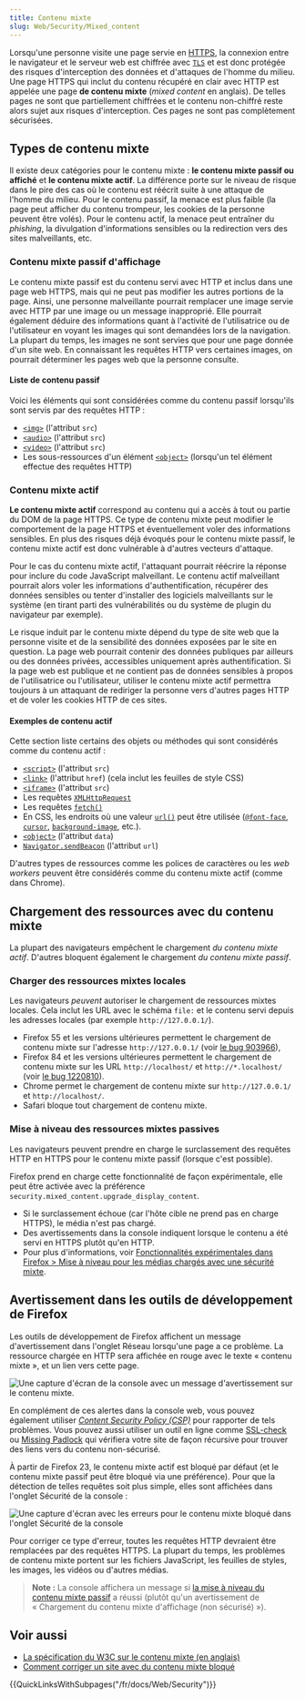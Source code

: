 ```yaml
---
title: Contenu mixte
slug: Web/Security/Mixed_content
---
```


Lorsqu'une personne visite une page servie en [HTTPS](/fr/docs/Glossary/https), la connexion entre le navigateur et le serveur web est chiffrée avec [`TLS`](/fr/docs/Glossary/TLS) et est donc protégée des risques d'interception des données et d'attaques de l'homme du milieu. Une page HTTPS qui inclut du contenu récupéré en clair avec HTTP est appelée une page **de contenu mixte** (<i lang="en">mixed content</i> en anglais). De telles pages ne sont que partiellement chiffrées et le contenu non-chiffré reste alors sujet aux risques d'interception. Ces pages ne sont pas complètement sécurisées.

## Types de contenu mixte

Il existe deux catégories pour le contenu mixte&nbsp;: **le contenu mixte passif ou affiché** et **le contenu mixte actif**. La différence porte sur le niveau de risque dans le pire des cas où le contenu est réécrit suite à une attaque de l'homme du milieu. Pour le contenu passif, la menace est plus faible (la page peut afficher du contenu trompeur, les cookies de la personne peuvent être volés). Pour le contenu actif, la menace peut entraîner du <i lang="en">phishing</i>, la divulgation d'informations sensibles ou la redirection vers des sites malveillants, etc.

### Contenu mixte passif d'affichage

Le contenu mixte passif est du contenu servi avec HTTP et inclus dans une page web HTTPS, mais qui ne peut pas modifier les autres portions de la page. Ainsi, une personne malveillante pourrait remplacer une image servie avec HTTP par une image ou un message inapproprié. Elle pourrait également déduire des informations quant à l'activité de l'utilisatrice ou de l'utilisateur en voyant les images qui sont demandées lors de la navigation. La plupart du temps, les images ne sont servies que pour une page donnée d'un site web. En connaissant les requêtes HTTP vers certaines images, on pourrait déterminer les pages web que la personne consulte.

#### Liste de contenu passif

Voici les éléments qui sont considérées comme du contenu passif lorsqu'ils sont servis par des requêtes HTTP&nbsp;:

- [`<img>`](/fr/docs/Web/HTML/Element/Img) (l'attribut `src`)
- [`<audio>`](/fr/docs/Web/HTML/Element/audio) (l'attribut `src`)
- [`<video>`](/fr/docs/Web/HTML/Element/video) (l'attribut `src`)
- Les sous-ressources d'un élément [`<object>`](/fr/docs/Web/HTML/Element/object) (lorsqu'un tel élément effectue des requêtes HTTP)

### Contenu mixte actif

**Le contenu mixte actif** correspond au contenu qui a accès à tout ou partie du DOM de la page HTTPS. Ce type de contenu mixte peut modifier le comportement de la page HTTPS et éventuellement voler des informations sensibles. En plus des risques déjà évoqués pour le contenu mixte passif, le contenu mixte actif est donc vulnérable à d'autres vecteurs d'attaque.

Pour le cas du contenu mixte actif, l'attaquant pourrait réécrire la réponse pour inclure du code JavaScript malveillant. Le contenu actif malveillant pourrait alors voler les informations d'authentification, récupérer des données sensibles ou tenter d'installer des logiciels malveillants sur le système (en tirant parti des vulnérabilités ou du système de plugin du navigateur par exemple).

Le risque induit par le contenu mixte dépend du type de site web que la personne visite et de la sensibilité des données exposées par le site en question. La page web pourrait contenir des données publiques par ailleurs ou des données privées, accessibles uniquement après authentification. Si la page web est publique et ne contient pas de données sensibles à propos de l'utilisatrice ou l'utilisateur, utiliser le contenu mixte actif permettra toujours à un attaquant de rediriger la personne vers d'autres pages HTTP et de voler les cookies HTTP de ces sites.

#### Exemples de contenu actif

Cette section liste certains des objets ou méthodes qui sont considérés comme du contenu actif&nbsp;:

- [`<script>`](/fr/docs/Web/HTML/Element/script) (l'attribut `src`)
- [`<link>`](/fr/docs/Web/HTML/Element/link) (l'attribut `href`) (cela inclut les feuilles de style CSS)
- [`<iframe>`](/fr/docs/Web/HTML/Element/iframe) (l'attribut `src`)
- Les requêtes [`XMLHttpRequest`](/fr/docs/Web/API/XMLHttpRequest)
- Les requêtes [`fetch()`](/fr/docs/Web/API/fetch)
- En CSS, les endroits où une valeur [`url()`](/fr/docs/Web/CSS/url) peut être utilisée ([`@font-face`](/fr/docs/Web/CSS/@font-face), [`cursor`](/fr/docs/Web/CSS/cursor), [`background-image`](/fr/docs/Web/CSS/background-image), etc.).
- [`<object>`](/fr/docs/Web/HTML/Element/object) (l'attribut `data`)
- [`Navigator.sendBeacon`](/fr/docs/Web/API/Navigator/sendBeacon) (l'attribut `url`)

D'autres types de ressources comme les polices de caractères ou les <i lang="en">web workers</i> peuvent être considérés comme du contenu mixte actif (comme dans Chrome).

## Chargement des ressources avec du contenu mixte

La plupart des navigateurs empêchent le chargement _du contenu mixte actif_. D'autres bloquent également le chargement _du contenu mixte passif_.

### Charger des ressources mixtes locales

Les navigateurs _peuvent_ autoriser le chargement de ressources mixtes locales. Cela inclut les URL avec le schéma `file:` et le contenu servi depuis les adresses locales (par exemple `http://127.0.0.1/`).

- Firefox 55 et les versions ultérieures permettent le chargement de contenu mixte sur l'adresse `http://127.0.0.1/` (voir [le bug 903966](https://bugzilla.mozilla.org/show_bug.cgi?id=903966)),
- Firefox 84 et les versions ultérieures permettent le chargement de contenu mixte sur les URL `http://localhost/` et `http://*.localhost/` (voir [le bug 1220810](https://bugzilla.mozilla.org/show_bug.cgi?id=1220810)).
- Chrome permet le chargement de contenu mixte sur `http://127.0.0.1/` et `http://localhost/`.
- Safari bloque tout chargement de contenu mixte.

### Mise à niveau des ressources mixtes passives

Les navigateurs peuvent prendre en charge le surclassement des requêtes HTTP en HTTPS pour le contenu mixte passif (lorsque c'est possible).

Firefox prend en charge cette fonctionnalité de façon expérimentale, elle peut être activée avec la préférence `security.mixed_content.upgrade_display_content`.

- Si le surclassement échoue (car l'hôte cible ne prend pas en charge HTTPS), le média n'est pas chargé.
- Des avertissements dans la console indiquent lorsque le contenu a été servi en HTTPS plutôt qu'en HTTP.
- Pour plus d'informations, voir [Fonctionnalités expérimentales dans Firefox > Mise à niveau pour les médias chargés avec une sécurité mixte](/fr/docs/Mozilla/Firefox/Experimental_features#mise_à_niveau_pour_les_médias_chargés_avec_une_sécurité_mixte).

## Avertissement dans les outils de développement de Firefox

Les outils de développement de Firefox affichent un message d'avertissement dans l'onglet Réseau lorsqu'une page a ce problème. La ressource chargée en HTTP sera affichée en rouge avec le texte «&nbsp;contenu mixte&nbsp;», et un lien vers cette page.

![Une capture d'écran de la console avec un message d'avertissement sur le contenu mixte.](mixed_content_-_net_pane.png)

En complément de ces alertes dans la console web, vous pouvez également utiliser [<i lang="en">Content Security Policy (CSP)</i>](/fr/docs/Web/HTTP/CSP) pour rapporter de tels problèmes. Vous pouvez aussi utiliser un outil en ligne comme [SSL-check](https://www.jitbit.com/sslcheck/) ou [Missing Padlock](https://www.missingpadlock.com/) qui vérifiera votre site de façon récursive pour trouver des liens vers du contenu non-sécurisé.

À partir de Firefox 23, le contenu mixte actif est bloqué par défaut (et le contenu mixte passif peut être bloqué via une préférence). Pour que la détection de telles requêtes soit plus simple, elles sont affichées dans l'onglet Sécurité de la console&nbsp;:

![Une capture d'écran avec les erreurs pour le contenu mixte bloqué dans l'onglet Sécurité de la console](mixed_content_webconsole.png)

Pour corriger ce type d'erreur, toutes les requêtes HTTP devraient être remplacées par des requêtes HTTPS. La plupart du temps, les problèmes de contenu mixte portent sur les fichiers JavaScript, les feuilles de styles, les images, les vidéos ou d'autres médias.

> **Note :** La console affichera un message si [la mise à niveau du contenu mixte passif](#mise_à_niveau_des_ressources_mixtes_passives) a réussi (plutôt qu'un avertissement de «&nbsp;Chargement du contenu mixte d'affichage (non sécurisé)&nbsp;»).

## Voir aussi

- [La spécification du W3C sur le contenu mixte (en anglais)](https://w3c.github.io/webappsec/specs/mixedcontent/)
- [Comment corriger un site avec du contenu mixte bloqué](/fr/docs/Web/Security/Mixed_content/How_to_fix_website_with_mixed_content)

{{QuickLinksWithSubpages("/fr/docs/Web/Security")}}

